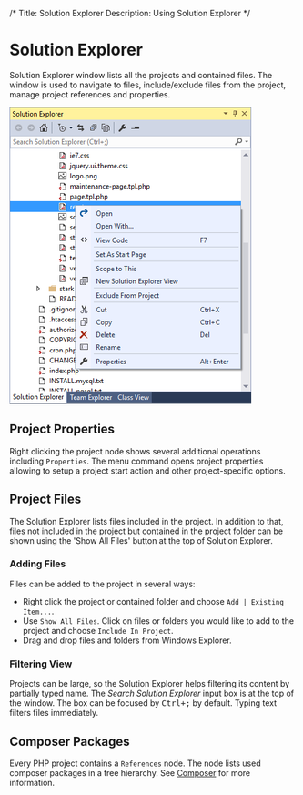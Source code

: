 /*
Title: Solution Explorer
Description: Using Solution Explorer
*/

# Solution Explorer

Solution Explorer window lists all the projects and contained files. The window is used to navigate to files, include/exclude files from the project, manage project references and properties.

![Solution Explorer](imgs/solution-explorer.png)

## Project Properties

Right clicking the project node shows several additional operations including `Properties`. The menu command opens project properties allowing to setup a project start action and other project-specific options.

## Project Files

The Solution Explorer lists files included in the project. In addition to that, files not included in the project but contained in the project folder can be shown using the 'Show All Files' button at the top of Solution Explorer.

### Adding Files

Files can be added to the project in several ways:

- Right click the project or contained folder and choose `Add | Existing Item...`.
- Use `Show All Files`. Click on files or folders you would like to add to the project and choose `Include In Project`.
- Drag and drop files and folders from Windows Explorer.

### Filtering View

Projects can be large, so the Solution Explorer helps filtering its content by partially typed name. The *Search Solution Explorer* input box is at the top of the window. The box can be focused by <kbd>Ctrl+;</kbd> by default. Typing text filters files immediately.

## Composer Packages

Every PHP project contains a `References` node. The node lists used composer packages in a tree hierarchy. See [Composer](http://docs.devsense.com/project/composer) for more information.